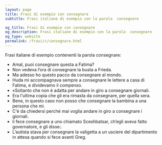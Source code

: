 ```yaml
---
layout: page
title: Frasi di esempio con consegnare 
subtitle: Frasi italiane di esempio con la parola  consegnare

og_title: Frasi di esempio con consegnare 
og_description: Frasi italiane di esempio con la parola  consegnare
og_type: website
permalink: /frasi/c/consegnare.html
---
```


Frasi italiane di esempio contenenti la parola consegnare:


- Amal, puoi consegnare questa a Fatima?
- Non vedeva l’ora di consegnare la busta a Frieda.
- Ma adesso ho questo pacco da consegnare al mondo.
- Huda mi accompagnava sempre a consegnare le lettere a casa di Fatima, e dividevamo il compenso.
- «Soltanto che non è adatta per andare in giro a consegnare giornali.
- Era l'ultima copia che gli era rimasta da consegnare, per quella sera.
- Bene, in questo caso non posso che consegnare la bambina a una persona che mi.
- C'è da chiedersi perché mai voglia andare in giro a consegnare i giornali.
- li fece consegnare a uno chiamato Sceshbatsar, ch’egli aveva fatto governatore, e gli disse:.
- L’autista stava per consegnare la valigetta a un usciere del dipartimento in attesa quando si fece avanti Greg.
